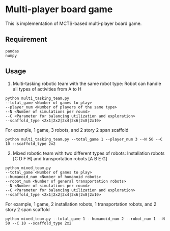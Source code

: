 # Multi-player board game

This is implementation of MCTS-based multi-player board game.

## Requirement

```
pandas
numpy
```

## Usage

1. Multi-tasking robotic team with the same robot type: Robot can handle all types of activities from A to H

```
python multi_tasking_team.py 
--total_game <Number of games to play> 
--player_num <Number of players of the same type> 
--N <Number of simulations per round> 
--C <Parameter for balancing utilization and exploration>
--scaffold_type <2x1|2x2|2x4|2x6|2x8|2x10>
```

For example, 1 game, 3 robots, and 2 story 2 span scaffold

```
python multi_tasking_team.py --total_game 1 --player_num 3 --N 50 --C 10 --scaffold_type 2x2
```

2. Mixed robotic team with two different types of robots: Installation robots [C D F H] and transportation robots [A B E G]

```
python mixed_team.py 
--total_game <Number of games to play> 
--humanoid_num <Number of humanoid robots> 
--robot_num <Number of general transportation robots> 
--N <Number of simulations per round> 
--C <Parameter for balancing utilization and exploration>
--scaffold_type <2x1|2x2|2x4|2x6|2x8|2x10>
```

For example, 1 game, 2 installation robots, 1 transportation robots, and 2 story 2 span scaffold

```
python mixed_team.py --total_game 1 --humanoid_num 2 --robot_num 1 --N 50 --C 10 --scaffold_type 2x2
```

